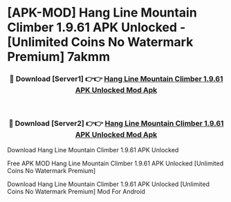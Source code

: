 # [APK-MOD] Hang Line  Mountain Climber 1.9.61 APK Unlocked - [Unlimited Coins No Watermark Premium] 7akmm



<div align="center">
<h3>🔴 Download [Server1] 👉👉 <a href="https://momento.my/?title=Hang_Line__Mountain_Climber_1.9.61_APK_Unlocked">Hang Line  Mountain Climber 1.9.61 APK Unlocked Mod Apk</a></h3><br>

<h3>🔴 Download [Server2] 👉👉 <a href="https://momento.my/?title=Hang_Line__Mountain_Climber_1.9.61_APK_Unlocked">Hang Line  Mountain Climber 1.9.61 APK Unlocked Mod Apk</a></h3>
</div>



Download Hang Line  Mountain Climber 1.9.61 APK Unlocked 

Free APK MOD Hang Line  Mountain Climber 1.9.61 APK Unlocked [Unlimited Coins No Watermark Premium]

Download Hang Line  Mountain Climber 1.9.61 APK Unlocked [Unlimited Coins No Watermark Premium] Mod For Android
